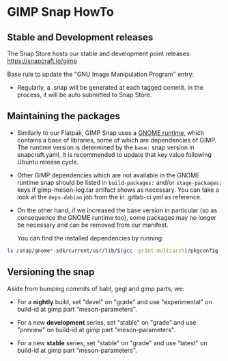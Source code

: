 # GIMP Snap HowTo

## Stable and Development releases

The Snap Store hosts our stable and development point releases:
https://snapcraft.io/gimp

Base rule to update the "GNU Image Manipulation Program" entry:

* Regularly, a .snap will be generated at each tagged commit.
  In the process, it will be auto submitted to Snap Store.

## Maintaining the packages

* Similarly to our Flatpak, GIMP Snap uses a [GNOME runtime](https://github.com/ubuntu/gnome-sdk),
  which contains a base of libraries, some of which are dependencies of GIMP.
  The runtime version is determined by the `base:` snap version in snapcraft.yaml,
  It is recommended to update that key value following Ubuntu release cycle.

* Other GIMP dependencies which are not available in the GNOME runtime snap
  should be listed in `build-packages:` and/or `stage-packages:` keys if
  gimp-meson-log.tar artifact shows as necessary. You can take a look at
  the `deps-debian` job from the in .gitlab-ci.yml as reference.

* On the other hand, if we increased the base version in particular (so as
  consequence the GNOME runtime too), some packages may no longer be
  necessary and can be removed from our manifest.

  You can find the installed dependencies by running:

```sh
ls /snap/gnome*-sdk/current/usr/lib/$(gcc -print-multiarch)/pkgconfig
```

## Versioning the snap

Aside from bumping commits of babl, gegl and gimp parts, we:

* For a **nightly** build, set "devel" on "grade" and
  use "experimental" on build-id at gimp part "meson-parameters".

* For a new **development** series, set "stable" on "grade" and
  use "preview" on build-id at gimp part "meson-parameters".

* For a new **stable** series, set "stable" on "grade" and
  use "latest" on build-id at gimp part "meson-parameters".
